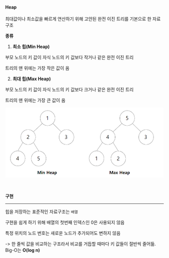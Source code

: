 #### Heap

최대값이나 최소값을 빠르게 연산하기 위해 고안된 완전 이진 트리를 기본으로 한 자료구조
<br>


**종류**

1. **최소 힙(Min Heap)**

부모 노드의 키 값이 자식 노드의 키 값보다 작거나 같은 완전 이진 트리

트리의 맨 위에는 가장 작은 값이 옴

2. **최대 힙(Max Heap)**

부모 노드의 키 값이 자식 노드의 키 값보다 크거나 같은 완전 이진 트리

트리의 맨 위에는 가장 큰 값이 옴

![heap](https://github.com/ssd256/Dev-Storage/blob/main/DataStructure/images/Heap.PNG)

<br>

**구현**

---

힙을 저장하는 표준적인 자료구조는 `배열`

구현을 쉽게 하기 위해 배열의 첫번째 인덱스인 0은 사용되지 않음

특정 위치의 노드 번호는 새로운 노드가 추가되어도 변하지 않음

-> 한 줄씩 값을 비교하는 구조라서 비교를 거듭할 때마다 키 값들이 절반씩 줄어듦. Big-O는 **O(log n)**

<br>

